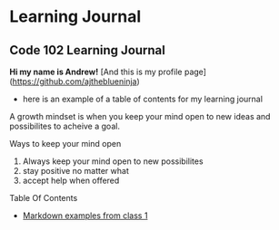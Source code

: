 # Learning Journal

## Code 102 Learning Journal

**Hi my name is Andrew!**
[And this is my profile page] (https://github.com/ajtheblueninja)

- here is an example of a table of contents for my learning journal

A growth mindset is when you keep your mind open to new ideas and possibilites to acheive a goal.

Ways to keep your mind open
1. Always keep your mind open to new possibilites
2. stay positive no matter what
3. accept help when offered

Table Of Contents
- [Markdown examples from class 1](/Markdown-examples.md)

